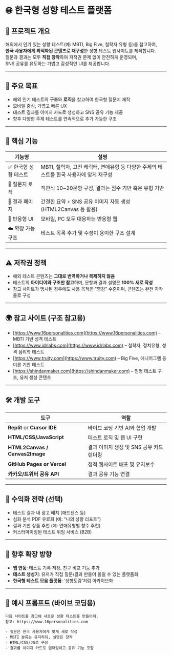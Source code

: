 # 🌐 한국형 성향 테스트 플랫폼

## 🎯 프로젝트 개요

해외에서 인기 있는 성향 테스트(예: MBTI, Big Five, 철학자 유형 등)를 참고하여,  
**한국 사용자에게 최적화된 콘텐츠로 재구성**한 성향 테스트 웹사이트를 제작합니다.  
질문과 결과는 모두 **직접 창작**하여 저작권 문제 없이 안전하게 운영되며,  
SNS 공유를 유도하는 가볍고 감성적인 UI를 제공합니다.

---

## 🧩 주요 목표

- 해외 인기 테스트의 **구조**와 **로직**을 참고하여 한국형 질문지 제작
- 모바일 중심, 가볍고 빠른 UX
- 테스트 결과를 이미지 카드로 생성하고 SNS 공유 기능 제공
- 향후 다양한 주제 테스트를 연속적으로 추가 가능한 구조

---

## 🧪 핵심 기능

| 기능명 | 설명 |
|--------|------|
| ✅ 한국형 성향 테스트 | MBTI, 철학자, 고전 캐릭터, 연애유형 등 다양한 주제의 테스트를 한국 사용자에 맞게 재구성 |
| 📝 질문지 로직 | 객관식 10~20문항 구성, 결과는 점수 기반 혹은 유형 기반 |
| 🎨 결과 페이지 | 간결한 요약 + SNS 공유 이미지 자동 생성 (HTML2Canvas 등 활용) |
| 📱 반응형 UI | 모바일, PC 모두 대응하는 반응형 웹 |
| ☁️ 확장 가능 구조 | 테스트 목록 추가 및 수정이 용이한 구조 설계 |

---

## ⚠️ 저작권 정책

- 해외 테스트 콘텐츠는 **그대로 번역하거나 복제하지 않음**
- 테스트의 **아이디어와 구조만 참고**하며, 문항과 결과 설명은 **100% 새로 작성**
- 참고 사이트가 명시된 경우에도 사용 목적은 "영감" 수준이며, 콘텐츠는 완전 자작물로 구성

---

## 🌍 참고 사이트 (구조 참고용)

- [https://www.16personalities.com](https://www.16personalities.com) – MBTI 기반 성격 테스트
- [https://www.idrlabs.com](https://www.idrlabs.com) – 철학자, 정치유형, 성격 심리학 테스트
- [https://www.truity.com](https://www.truity.com) – Big Five, 에니어그램 등 이론 기반 테스트
- [https://shindanmaker.com](https://shindanmaker.com) – 밈형 테스트 구조, 유저 생성 콘텐츠

---

## 🛠 개발 도구

| 도구 | 역할 |
|------|------|
| **Replit** or **Cursor IDE** | 바이브 코딩 기반 AI와 협업 개발 |
| **HTML/CSS/JavaScript** | 테스트 로직 및 웹 UI 구현 |
| **HTML2Canvas / Canvas2Image** | 결과 이미지 생성 및 SNS 공유 카드 렌더링 |
| **GitHub Pages or Vercel** | 정적 웹사이트 배포 및 유지보수 |
| **카카오/트위터 공유 API** | 결과 공유 기능 연결 |

---

## 💸 수익화 전략 (선택)

- 테스트 결과 내 광고 배치 (애드센스 등)
- 심화 분석 PDF 유료화 (예: “나의 성향 리포트”)
- 결과 기반 상품 추천 (예: 연애유형별 향수 추천)
- 커스터마이징된 테스트 위임 서비스 (B2B)

---

## 📅 향후 확장 방향

- **앱 연동**: 테스트 기록 저장, 친구 비교 기능 추가
- **테스트 생성기**: 유저가 직접 질문/결과 만들어 올릴 수 있는 플랫폼화
- **한국형 테스트 모음 플랫폼**: ‘성향도감’처럼 아카이브화

---

## 🔗 예시 프롬프트 (바이브 코딩용)

```plaintext
다음 사이트를 참고해 새로운 성향 테스트를 만들어줘.
참고: https://www.16personalities.com

- 질문은 한국 사용자에게 맞게 새로 작성
- MBTI 분류는 유지하되, 설명은 창작
- HTML/CSS/JS로 구성
- 결과를 이미지 카드로 렌더링하고 공유 기능 포함
